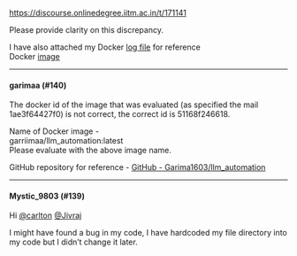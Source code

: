 https://discourse.onlinedegree.iitm.ac.in/t/171141

Please provide clarity on this discrepancy.</p>
<p>I have also attached my Docker <a href="https://drive.google.com/file/d/1exrdQOCjbrCFux2hC4OQH_BfgiijCzD1/view?usp=drivesdk" rel="noopener nofollow ugc">log file</a> for reference<br/>
Docker <a href="https://hub.docker.com/repository/docker/docaravind21/tds-project-1/tags" rel="noopener nofollow ugc">image</a></p><hr>

<h4>garimaa (#140)</h4>
<p>The docker id of the image that was evaluated (as specified the mail 1ae3f64427f0) is not correct, the correct id is 51168f246618.</p>
<p>Name of Docker image -<br/>
garriimaa/llm_automation:latest<br/>
Please evaluate with the above image name.</p>
<p>GitHub repository for reference - <a class="inline-onebox" href="https://github.com/Garima1603/llm_automation" rel="noopener nofollow ugc">GitHub - Garima1603/llm_automation</a></p><hr>

<h4>Mystic_9803 (#139)</h4>
<p>Hi <a class="mention" href="/u/carlton">@carlton</a> <a class="mention" href="/u/jivraj">@Jivraj</a></p>
<p>I might have found a bug in my code, I have hardcoded my file directory into my code but I didn’t change it later.